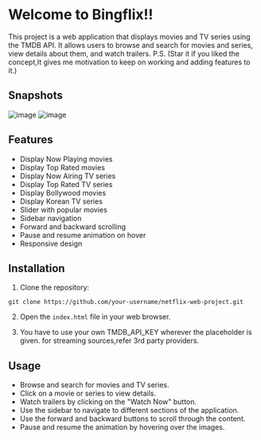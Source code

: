 # Welcome to Bingflix!! 

This project is a web application that displays movies and TV series using the TMDB API. It allows users to browse and search for movies and series, view details about them, and watch trailers.
P.S. (Star it if you liked the concept,It gives me motivation to keep on working and adding features to it.)

## Snapshots
![image](https://github.com/user-attachments/assets/f0601a31-2e56-4ecd-83de-767de6bb4f1e)
![image](https://github.com/user-attachments/assets/b3dcaeeb-950f-44dd-a52a-123ca98db22d)


## Features

- Display Now Playing movies
- Display Top Rated movies
- Display Now Airing TV series
- Display Top Rated TV series
- Display Bollywood movies
- Display Korean TV series
- Slider with popular movies
- Sidebar navigation
- Forward and backward scrolling
- Pause and resume animation on hover
- Responsive design

## Installation

1. Clone the repository:

  ```shell
  git clone https://github.com/your-username/netflix-web-project.git
  ```

2. Open the `index.html` file in your web browser.

3. You have to use your own TMDB_API_KEY wherever the placeholder is given. for streaming sources,refer 3rd party providers.

## Usage

- Browse and search for movies and TV series.
- Click on a movie or series to view details.
- Watch trailers by clicking on the "Watch Now" button.
- Use the sidebar to navigate to different sections of the application.
- Use the forward and backward buttons to scroll through the content.
- Pause and resume the animation by hovering over the images.
